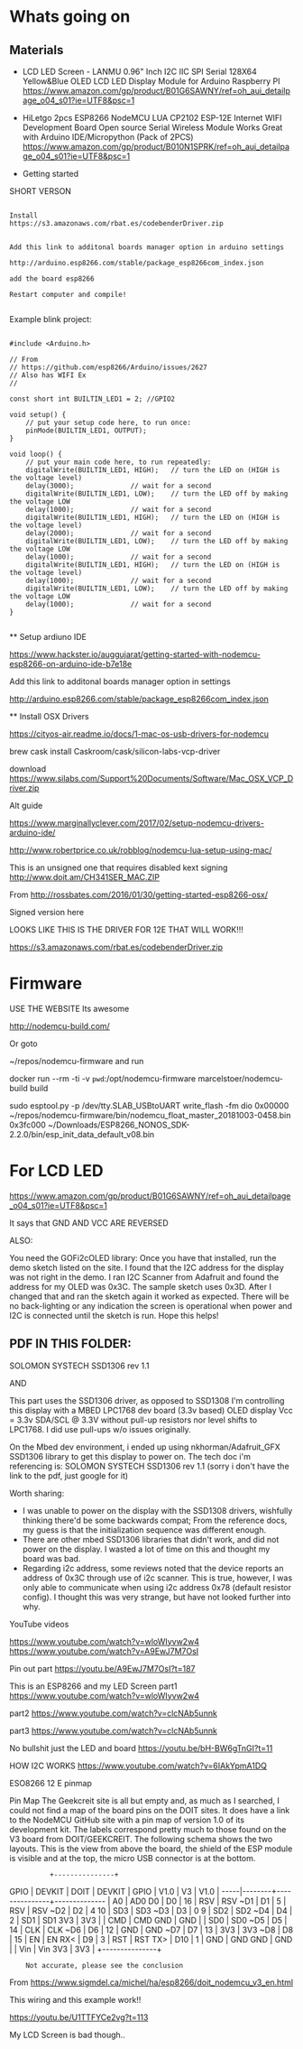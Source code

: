 # Whats going on

## Materials

* LCD LED Screen - LANMU 0.96" Inch I2C IIC SPI Serial 128X64 Yellow&Blue OLED LCD LED Display Module for Arduino Raspberry PI
  https://www.amazon.com/gp/product/B01G6SAWNY/ref=oh_aui_detailpage_o04_s01?ie=UTF8&psc=1

* HiLetgo 2pcs ESP8266 NodeMCU LUA CP2102 ESP-12E Internet WIFI Development Board Open source Serial Wireless Module Works Great with Arduino IDE/Micropython (Pack of 2PCS) 
  https://www.amazon.com/gp/product/B010N1SPRK/ref=oh_aui_detailpage_o04_s01?ie=UTF8&psc=1



* Getting started


SHORT VERSON

```

Install
https://s3.amazonaws.com/rbat.es/codebenderDriver.zip


Add this link to additonal boards manager option in arduino settings

http://arduino.esp8266.com/stable/package_esp8266com_index.json

add the board esp8266

Restart computer and compile!


```

Example blink project:
```

#include <Arduino.h>

// From 
// https://github.com/esp8266/Arduino/issues/2627
// Also has WIFI Ex
//

const short int BUILTIN_LED1 = 2; //GPIO2

void setup() {
    // put your setup code here, to run once:
    pinMode(BUILTIN_LED1, OUTPUT);
}

void loop() {
    // put your main code here, to run repeatedly:
    digitalWrite(BUILTIN_LED1, HIGH);   // turn the LED on (HIGH is the voltage level)
    delay(3000);              // wait for a second
    digitalWrite(BUILTIN_LED1, LOW);    // turn the LED off by making the voltage LOW
    delay(1000);              // wait for a second    
    digitalWrite(BUILTIN_LED1, HIGH);   // turn the LED on (HIGH is the voltage level)
    delay(2000);              // wait for a second
    digitalWrite(BUILTIN_LED1, LOW);    // turn the LED off by making the voltage LOW
    delay(1000);              // wait for a second    
    digitalWrite(BUILTIN_LED1, HIGH);   // turn the LED on (HIGH is the voltage level)
    delay(1000);              // wait for a second
    digitalWrite(BUILTIN_LED1, LOW);    // turn the LED off by making the voltage LOW
    delay(1000);              // wait for a second            
}


```

** Setup ardiuno IDE

https://www.hackster.io/auggujarat/getting-started-with-nodemcu-esp8266-on-arduino-ide-b7e18e

Add this link to additonal boards manager option in settings

http://arduino.esp8266.com/stable/package_esp8266com_index.json

** Install OSX Drivers

https://cityos-air.readme.io/docs/1-mac-os-usb-drivers-for-nodemcu

brew cask install Caskroom/cask/silicon-labs-vcp-driver

download
https://www.silabs.com/Support%20Documents/Software/Mac_OSX_VCP_Driver.zip

Alt guide

https://www.marginallyclever.com/2017/02/setup-nodemcu-drivers-arduino-ide/

http://www.robertprice.co.uk/robblog/nodemcu-lua-setup-using-mac/


This is an unsigned one that requires disabled kext signing
http://www.doit.am/CH341SER_MAC.ZIP

From 
http://rossbates.com/2016/01/30/getting-started-esp8266-osx/

Signed version here


LOOKS LIKE THIS IS THE DRIVER FOR 12E THAT WILL WORK!!!

https://s3.amazonaws.com/rbat.es/codebenderDriver.zip




# Firmware

USE THE WEBSITE
Its awesome

 http://nodemcu-build.com/


Or goto

 ~/repos/nodemcu-firmware
 and run

  docker run --rm -ti -v `pwd`:/opt/nodemcu-firmware marcelstoer/nodemcu-build build


sudo esptool.py -p /dev/tty.SLAB_USBtoUART   write_flash -fm dio  0x00000 ~/repos/nodemcu-firmware/bin/nodemcu_float_master_20181003-0458.bin 0x3fc000  ~/Downloads/ESP8266_NONOS_SDK-2.2.0/bin/esp_init_data_default_v08.bin 













# For LCD LED

https://www.amazon.com/gp/product/B01G6SAWNY/ref=oh_aui_detailpage_o04_s01?ie=UTF8&psc=1

It says that GND AND VCC  ARE REVERSED

ALSO:

You need the GOFi2cOLED library:
Once you have that installed, run the demo sketch listed on the site. I found that the I2C address for the display was not right in the demo. I ran I2C Scanner from Adafruit and found the address for my OLED was 0x3C. The sample sketch uses 0x3D. After I changed that and ran the sketch again it worked as expected. There will be no back-lighting or any indication the screen is operational when power and I2C is connected until the sketch is run. Hope this helps!

## PDF IN THIS FOLDER:
SOLOMON SYSTECH SSD1306 rev 1.1



AND

This part uses the SSD1306 driver, as opposed to SSD1308
I'm controlling this display with a MBED LPC1768 dev board (3.3v based)
OLED display Vcc = 3.3v
SDA/SCL @ 3.3V without pull-up resistors nor level shifts to LPC1768. I did use pull-ups w/o issues originally.

On the Mbed dev environment, i ended up using nkhorman/Adafruit_GFX SSD1306 library to get this display to power on.
The tech doc i'm referencing is: SOLOMON SYSTECH SSD1306 rev 1.1 (sorry i don't have the link to the pdf, just google for it)

Worth sharing:
- I was unable to power on the display with the SSD1308 drivers, wishfully thinking there'd be some backwards compat; From the reference docs, my guess is that the initialization sequence was different enough.
- There are other mbed SSD1306 libraries that didn't work, and did not power on the display. I wasted a lot of time on this and thought my board was bad.
- Regarding i2c address, some reviews noted that the device reports an address of 0x3C through use of i2c scanner. This is true, however, I was only able to communicate when using i2c address 0x78 (default resistor config). I thought this was very strange, but have not looked further into why.


YouTube videos

https://www.youtube.com/watch?v=wloWIyvw2w4
https://www.youtube.com/watch?v=A9EwJ7M7OsI


Pin out part
https://youtu.be/A9EwJ7M7OsI?t=187

This is an ESP8266 and my LED Screen
part1
https://www.youtube.com/watch?v=wloWIyvw2w4

part2
https://www.youtube.com/watch?v=clcNAb5unnk

part3
https://www.youtube.com/watch?v=clcNAb5unnk

No bullshit just the LED and board
https://youtu.be/bH-BW6gTnGI?t=11


HOW I2C WORKS
https://www.youtube.com/watch?v=6IAkYpmA1DQ







ESO8266 12 E pinmap

Pin Map
The Geekcreit site is all but empty and, as much as I searched, I could not find a map of the board pins on the DOIT sites. It does have a link to the NodeMCU GitHub site with a pin map of version 1.0 of its development kit. The labels correspond pretty much to those found on the V3 board from DOIT/GEEKCREIT. The following schema shows the two layouts. This is the view from above the board, the shield of the ESP module is visible and at the top, the micro USB connector is at the bottom.


              +---------------+
GPIO | DEVKIT |      DOIT     | DEVKIT | GPIO
     |  V1.0  |       V3      |  V1.0  |
-----|--------+---------------+--------------
     |    A0  | AD0        D0 |  D0    |  16
     |   RSV  | RSV       ~D1 |  D1    |   5
     |   RSV  | RSV       ~D2 |  D2    |   4
 10  |   SD3  | SD3       ~D3 |  D3    |   0
  9  |   SD2  | SD2       ~D4 |  D4    |   2
     |   SD1  | SD1       3V3 |  3V3   |
     |   CMD  | CMD       GND |  GND   |
     |   SD0  | SD0       ~D5 |  D5    |  14 
     |   CLK  | CLK       ~D6 |  D6    |  12
     |   GND  | GND       ~D7 |  D7    |  13
     |   3V3  | 3V3       ~D8 |  D8    |  15
     |    EN  | EN        RX< |  D9    |   3
     |   RST  | RST       TX> |  D10   |   1
     |   GND  | GND       GND |  GND   |
     |   Vin  | Vin       3V3 |  3V3   |
              +---------------+

        Not accurate, please see the conclusion


From
https://www.sigmdel.ca/michel/ha/esp8266/doit_nodemcu_v3_en.html


This wiring and this example work!!

https://youtu.be/U1TTFYCe2vg?t=113

My LCD Screen is bad though..













